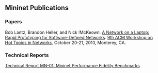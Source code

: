 <!-- %META:TOPICINFO{author="BobLantz" date="1340909352" format="1.1" reprev="1.4" version="1.4"}% -->
<!-- %META:TOPICPARENT{name="Mininet"}% -->
<!-- Use our custom page layout:
* Set VIEW_TEMPLATE = [MininetView](MininetView.html)
-->


Mininet Publications
---------------------


### Papers

Bob Lantz, Brandon Heller, and Nick !McKeown. [A Network on a Laptop: Rapid Prototyping for Software-Defined Networks](%ATTACHURL%/a19-lantz.pdf). [9th ACM Workshop on Hot Topics in Networks](http://conferences.sigcomm.org/hotnets/2010/program.html), October 20-21, 2010, Monterey, CA.


### Technical Reports

[Technical Report MN-01: Mininet Performance Fidelity Benchmarks](%ATTACHURL%/tr.pdf)

<!-- %META:FILEATTACHMENT{name="a19-lantz.pdf" attachment="a19-lantz.pdf" attr="" comment="[Lantz2010] %22A Network in a Laptop: Rapid Prototyping for Software-Defined Networks%22, [HotNets](HotNets.html) IX" date="1287556280" path="a19-lantz.pdf" size="381244" stream="IO::File=GLOB(0x90c486c)" tmpFilename="/usr/tmp/CGItemp18254" user="BobLantz" version="1"}% -->
<!-- %META:FILEATTACHMENT{name="tr.pdf" attachment="tr.pdf" attr="" comment="Technical Report MN-01: Mininet Performance Fidelity Benchmarks" date="1339117744" path="tr.pdf" size="749871" stream="IO::File=GLOB(0xb00c0e4)" tmpFilename="/usr/tmp/CGItemp35146" user="BobLantz" version="2"}% -->
